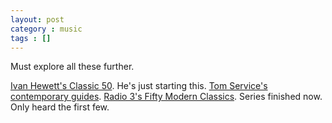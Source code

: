 ```yaml
---
layout: post
category : music
tags : []
---
```

Must explore all these further.

[Ivan Hewett's Classic 50](http://www.telegraph.co.uk/culture/music/classical-music-guide/). He's just starting this.
[Tom Service's contemporary guides](http://www.guardian.co.uk/music/musicblog/2012/apr/23/welcome-new-contemporary-music-guide).
[Radio 3's Fifty Modern Classics](http://www.bbc.co.uk/podcasts/series/r3mc). Series finished now. Only heard the first few.